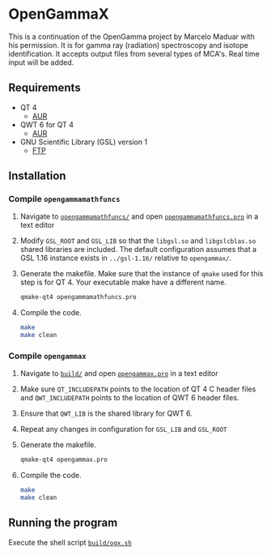 # OpenGammaX

This is a continuation of the OpenGamma project by Marcelo Maduar with his permission. It is for gamma ray (radiation) spectroscopy and isotope identification. It accepts output files from several types of MCA's. Real time input will be added.

## Requirements

* QT 4
  * [AUR](https://aur.archlinux.org/packages/qt4/)
* QWT 6 for QT 4
  * [AUR](https://aur.archlinux.org/packages/qwt-qt4/)
* GNU Scientific Library (GSL) version 1
  * [FTP](https://ftp.gnu.org/gnu/gsl/)

## Installation

### Compile `opengammamathfuncs`

1. Navigate to [`opengammamathfuncs/`](./opengammamathfuncs/) and open [`opengammamathfuncs.pro`](./opengammamathfuncs/opengammamathfuncs.pro)
   in a text editor

2. Modify `GSL_ROOT` and `GSL_LIB` so that the `libgsl.so` and `libgslcblas.so` shared libraries are included. The
   default configuration assumes that a GSL 1.16 instance exists in `../gsl-1.16/` relative to `opengammax/`. 

3. Generate the makefile. Make sure that the instance of `qmake` used for this step is for QT 4. Your executable make
   have a different name.

   ```sh
   qmake-qt4 opengammamathfuncs.pro
   ```

4. Compile the code.
   ```sh
   make
   make clean
   ```

### Compile `opengammax`
1. Navigate to [`build/`](./build/) and open [`opengammax.pro`](./build/opengammax.pro) in a text editor

2. Make sure `QT_INCLUDEPATH` points to the location of QT 4 C header files and `QWT_INCLUDEPATH` points to the location
   of QWT 6 header files.

3. Ensure that `QWT_LIB` is the shared library for QWT 6.

4. Repeat any changes in configuration for `GSL_LIB` and `GSL_ROOT`

5. Generate the makefile.

   ```sh
   qmake-qt4 opengammax.pro
   ```

6. Compile the code.
   ```sh
   make
   make clean
   ```

## Running the program

Execute the shell script [`build/ogx.sh`](./build/ogx.sh)
